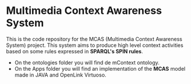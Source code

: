 # Multimedia Context Awareness System

This is the code repository for the MCAS (Multimedia Context Awareness System) project. This system aims to produce high level context activities based on some rules expressed in **SPARQL's SPIN rules**.

* On the ontologies folder you will find de mContext ontology.
* On the Apps folder you will find an implementation of the **MCAS** model made in JAVA and OpenLink Virtuoso.